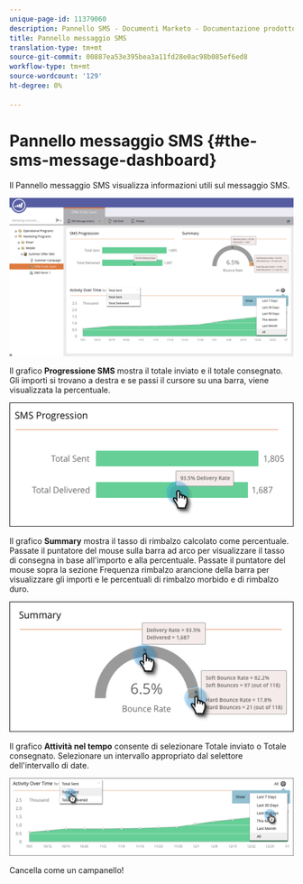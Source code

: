 ```yaml
---
unique-page-id: 11379060
description: Pannello SMS - Documenti Marketo - Documentazione prodotto
title: Pannello messaggio SMS
translation-type: tm+mt
source-git-commit: 00887ea53e395bea3a11fd28e0ac98b085ef6ed8
workflow-type: tm+mt
source-wordcount: '129'
ht-degree: 0%

---
```



# Pannello messaggio SMS {#the-sms-message-dashboard}

Il Pannello messaggio SMS visualizza informazioni utili sul messaggio SMS.

![](assets/converted-dashboard-image.png)

Il grafico **Progressione SMS** mostra il totale inviato e il totale consegnato. Gli importi si trovano a destra e se passi il cursore su una barra, viene visualizzata la percentuale.

![](assets/sms-progression-hand-border.png)

Il grafico **Summary** mostra il tasso di rimbalzo calcolato come percentuale. Passate il puntatore del mouse sulla barra ad arco per visualizzare il tasso di consegna in base all&#39;importo e alla percentuale. Passate il puntatore del mouse sopra la sezione Frequenza rimbalzo arancione della barra per visualizzare gli importi e le percentuali di rimbalzo morbido e di rimbalzo duro.

![](assets/hover-over-summary-hands-thin-border.png)

Il grafico **Attività nel tempo** consente di selezionare Totale inviato o Totale consegnato. Selezionare un intervallo appropriato dal selettore dell&#39;intervallo di date.

![](assets/activity-over-time-hands.png)

Cancella come un campanello!
